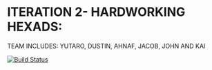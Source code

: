 # ITERATION 2- HARDWORKING HEXADS:
TEAM INCLUDES: YUTARO, DUSTIN, AHNAF, JACOB, JOHN AND KAI
 
 
[![Build Status](https://travis-ci.org/UMM-CSci-3601-S18/iteration-2-Hardworking-Hexads.svg?branch=master)](https://travis-ci.org/UMM-CSci-3601-S18/iteration-2-Hardworking-Hexads)

